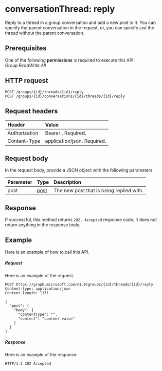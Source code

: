 # conversationThread: reply

Reply to a thread in a group conversation and add a new post to it. You can specify the parent conversation 
in the request, or, you can specify just the thread without the parent conversation.

## Prerequisites
One of the following **permissions** is required to execute this API:
*Group.ReadWrite.All*

## HTTP request
<!-- { "blockType": "ignored" } -->
```http
POST /groups/{id}/threads/{id}/reply
POST /groups/{id}/conversations/{id}/threads/{id}/reply
```
## Request headers
| Header       | Value |
|:---------------|:--------|
| Authorization  | Bearer <token>. Required.  |
| Content-Type  | application/json. Required.  |

## Request body
In the request body, provide a JSON object with the following parameters.

| Parameter	   | Type	|Description|
|:---------------|:--------|:----------|
|post|[post](../resources/post.md)|The new post that is being replied with.|

## Response
If successful, this method returns `202, Accepted` response code. It does not return anything in the response body.

## Example
Here is an example of how to call this API.
##### Request
Here is an example of the request.
<!-- {
  "blockType": "request",
  "name": "conversationthread_reply"
}-->
```http
POST https://graph.microsoft.com/v1.0/groups/{id}/threads/{id}/reply
Content-type: application/json
Content-length: 1131

{
  "post": {
    "body": {
      "contentType": "",
      "content": "content-value"
    }
  }
}
```

##### Response
Here is an example of the response.
<!-- {
  "blockType": "response",
  "truncated": true
} -->
```http
HTTP/1.1 202 Accepted
```

<!-- uuid: 8fcb5dbc-d5aa-4681-8e31-b001d5168d79
2015-10-25 14:57:30 UTC -->
<!-- {
  "type": "#page.annotation",
  "description": "conversationThread: reply",
  "keywords": "",
  "section": "documentation",
  "tocPath": ""
}-->
